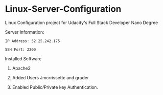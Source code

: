 # Linux-Server-Configuration
Linux Configuration project for Udacity's Full Stack Developer Nano Degree

Server Information:

    IP Address: 52.25.242.175

    SSH Port: 2200

Installed Software
  1. Apache2

1. Added Users Jmorrissette and grader
2. Enabled Public/Private key Authentication.

